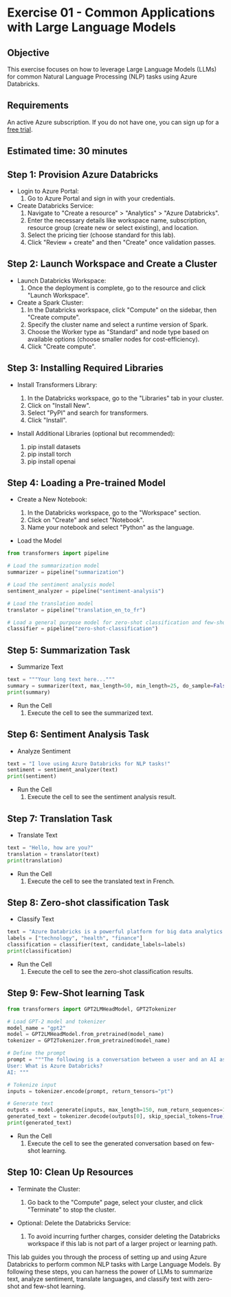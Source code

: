 # Exercise 01 - Common Applications with Large Language Models

## Objective
This exercise focuses on how to leverage Large Language Models (LLMs) for common Natural Language Processing (NLP) tasks using Azure Databricks.

## Requirements
An active Azure subscription. If you do not have one, you can sign up for a [free trial](https://azure.microsoft.com/en-us/free/).

## Estimated time: 30 minutes

## Step 1: Provision Azure Databricks
- Login to Azure Portal:
    1. Go to Azure Portal and sign in with your credentials.
- Create Databricks Service:
    1. Navigate to "Create a resource" > "Analytics" > "Azure Databricks".
    2. Enter the necessary details like workspace name, subscription, resource group (create new or select existing), and location.
    3. Select the pricing tier (choose standard for this lab).
    4. Click "Review + create" and then "Create" once validation passes.

## Step 2: Launch Workspace and Create a Cluster
- Launch Databricks Workspace:
    1. Once the deployment is complete, go to the resource and click "Launch Workspace".
- Create a Spark Cluster:
    1. In the Databricks workspace, click "Compute" on the sidebar, then "Create compute".
    2. Specify the cluster name and select a runtime version of Spark.
    3. Choose the Worker type as "Standard" and node type based on available options (choose smaller nodes for cost-efficiency).
    4. Click "Create compute".

## Step 3: Installing Required Libraries
- Install Transformers Library:
    1. In the Databricks workspace, go to the "Libraries" tab in your cluster.
    2. Click on "Install New".
    3. Select "PyPI" and search for transformers.
    4. Click "Install".

- Install Additional Libraries (optional but recommended):
    1. pip install datasets
    2. pip install torch
    3. pip install openai

## Step 4: Loading a Pre-trained Model
- Create a New Notebook:
    1. In the Databricks workspace, go to the "Workspace" section.
    2. Click on "Create" and select "Notebook".
    3. Name your notebook and select "Python" as the language.

- Load the Model

```python
from transformers import pipeline

# Load the summarization model
summarizer = pipeline("summarization")

# Load the sentiment analysis model
sentiment_analyzer = pipeline("sentiment-analysis")

# Load the translation model
translator = pipeline("translation_en_to_fr")

# Load a general purpose model for zero-shot classification and few-shot learning
classifier = pipeline("zero-shot-classification")
```

## Step 5: Summarization Task
- Summarize Text

```python
text = """Your long text here..."""
summary = summarizer(text, max_length=50, min_length=25, do_sample=False)
print(summary)
```

- Run the Cell
    1. Execute the cell to see the summarized text.

## Step 6: Sentiment Analysis Task
- Analyze Sentiment

```python
text = "I love using Azure Databricks for NLP tasks!"
sentiment = sentiment_analyzer(text)
print(sentiment)
```

- Run the Cell
    1. Execute the cell to see the sentiment analysis result.

## Step 7: Translation Task
- Translate Text

```python
text = "Hello, how are you?"
translation = translator(text)
print(translation)
```

- Run the Cell
    1. Execute the cell to see the translated text in French.

## Step 8: Zero-shot classification Task
- Classify Text

```python
text = "Azure Databricks is a powerful platform for big data analytics."
labels = ["technology", "health", "finance"]
classification = classifier(text, candidate_labels=labels)
print(classification)
```

- Run the Cell
    1. Execute the cell to see the zero-shot classification results.

## Step 9: Few-Shot learning Task

```python
from transformers import GPT2LMHeadModel, GPT2Tokenizer

# Load GPT-2 model and tokenizer
model_name = "gpt2"
model = GPT2LMHeadModel.from_pretrained(model_name)
tokenizer = GPT2Tokenizer.from_pretrained(model_name)

# Define the prompt
prompt = """The following is a conversation between a user and an AI assistant about Azure Databricks:
User: What is Azure Databricks?
AI: """

# Tokenize input
inputs = tokenizer.encode(prompt, return_tensors="pt")

# Generate text
outputs = model.generate(inputs, max_length=150, num_return_sequences=1)
generated_text = tokenizer.decode(outputs[0], skip_special_tokens=True)
print(generated_text)
```

- Run the Cell
    1. Execute the cell to see the generated conversation based on few-shot learning.

## Step 10: Clean Up Resources
- Terminate the Cluster:
    1. Go back to the "Compute" page, select your cluster, and click "Terminate" to stop the cluster.

- Optional: Delete the Databricks Service:
    1. To avoid incurring further charges, consider deleting the Databricks workspace if this lab is not part of a larger project or learning path.

This lab guides you through the process of setting up and using Azure Databricks to perform common NLP tasks with Large Language Models. By following these steps, you can harness the power of LLMs to summarize text, analyze sentiment, translate languages, and classify text with zero-shot and few-shot learning.